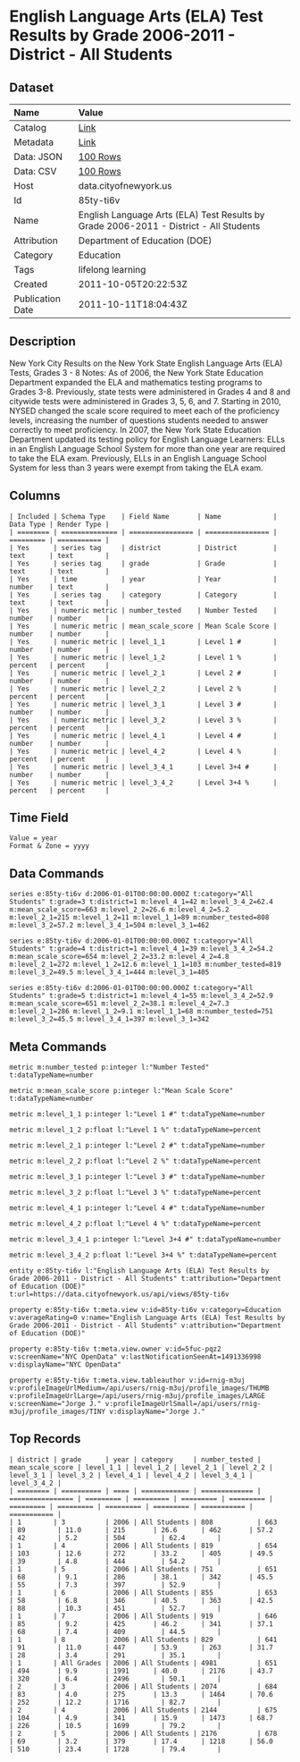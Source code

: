 # English Language Arts (ELA) Test Results by Grade 2006-2011 - District - All Students

## Dataset

| Name | Value |
| :--- | :---- |
| Catalog | [Link](https://catalog.data.gov/dataset/english-language-arts-ela-test-results-by-grade-2006-2011-district-all-students-a6deb) |
| Metadata | [Link](https://data.cityofnewyork.us/api/views/85ty-ti6v) |
| Data: JSON | [100 Rows](https://data.cityofnewyork.us/api/views/85ty-ti6v/rows.json?max_rows=100) |
| Data: CSV | [100 Rows](https://data.cityofnewyork.us/api/views/85ty-ti6v/rows.csv?max_rows=100) |
| Host | data.cityofnewyork.us |
| Id | 85ty-ti6v |
| Name | English Language Arts (ELA) Test Results by Grade 2006-2011 - District - All Students |
| Attribution | Department of Education (DOE) |
| Category | Education |
| Tags | lifelong learning |
| Created | 2011-10-05T20:22:53Z |
| Publication Date | 2011-10-11T18:04:43Z |

## Description

New York City Results on the New York State English Language Arts (ELA) Tests, Grades 3 - 8
Notes:
As of 2006, the New York State Education Department expanded the ELA and mathematics testing programs to Grades 3-8. Previously, state tests were administered in Grades 4 and 8 and citywide tests were administered in Grades 3, 5, 6, and 7.
Starting in 2010, NYSED changed the scale score required to meet each of the proficiency levels, increasing the number of questions students needed to answer correctly to meet proficiency.
In 2007, the New York State Education Department updated its testing policy for English Language Learners: ELLs in an English Language School System for more than one year are required to take the ELA exam. Previously, ELLs in an English Language School System for less than 3 years were exempt from taking the ELA exam.

## Columns

```ls
| Included | Schema Type    | Field Name       | Name             | Data Type | Render Type |
| ======== | ============== | ================ | ================ | ========= | =========== |
| Yes      | series tag     | district         | District         | text      | text        |
| Yes      | series tag     | grade            | Grade            | text      | text        |
| Yes      | time           | year             | Year             | number    | text        |
| Yes      | series tag     | category         | Category         | text      | text        |
| Yes      | numeric metric | number_tested    | Number Tested    | number    | number      |
| Yes      | numeric metric | mean_scale_score | Mean Scale Score | number    | number      |
| Yes      | numeric metric | level_1_1        | Level 1 #        | number    | number      |
| Yes      | numeric metric | level_1_2        | Level 1 %        | percent   | percent     |
| Yes      | numeric metric | level_2_1        | Level 2 #        | number    | number      |
| Yes      | numeric metric | level_2_2        | Level 2 %        | percent   | percent     |
| Yes      | numeric metric | level_3_1        | Level 3 #        | number    | number      |
| Yes      | numeric metric | level_3_2        | Level 3 %        | percent   | percent     |
| Yes      | numeric metric | level_4_1        | Level 4 #        | number    | number      |
| Yes      | numeric metric | level_4_2        | Level 4 %        | percent   | percent     |
| Yes      | numeric metric | level_3_4_1      | Level 3+4 #      | number    | number      |
| Yes      | numeric metric | level_3_4_2      | Level 3+4 %      | percent   | percent     |
```

## Time Field

```ls
Value = year
Format & Zone = yyyy
```

## Data Commands

```ls
series e:85ty-ti6v d:2006-01-01T00:00:00.000Z t:category="All Students" t:grade=3 t:district=1 m:level_4_1=42 m:level_3_4_2=62.4 m:mean_scale_score=663 m:level_2_2=26.6 m:level_4_2=5.2 m:level_2_1=215 m:level_1_2=11 m:level_1_1=89 m:number_tested=808 m:level_3_2=57.2 m:level_3_4_1=504 m:level_3_1=462

series e:85ty-ti6v d:2006-01-01T00:00:00.000Z t:category="All Students" t:grade=4 t:district=1 m:level_4_1=39 m:level_3_4_2=54.2 m:mean_scale_score=654 m:level_2_2=33.2 m:level_4_2=4.8 m:level_2_1=272 m:level_1_2=12.6 m:level_1_1=103 m:number_tested=819 m:level_3_2=49.5 m:level_3_4_1=444 m:level_3_1=405

series e:85ty-ti6v d:2006-01-01T00:00:00.000Z t:category="All Students" t:grade=5 t:district=1 m:level_4_1=55 m:level_3_4_2=52.9 m:mean_scale_score=651 m:level_2_2=38.1 m:level_4_2=7.3 m:level_2_1=286 m:level_1_2=9.1 m:level_1_1=68 m:number_tested=751 m:level_3_2=45.5 m:level_3_4_1=397 m:level_3_1=342
```

## Meta Commands

```ls
metric m:number_tested p:integer l:"Number Tested" t:dataTypeName=number

metric m:mean_scale_score p:integer l:"Mean Scale Score" t:dataTypeName=number

metric m:level_1_1 p:integer l:"Level 1 #" t:dataTypeName=number

metric m:level_1_2 p:float l:"Level 1 %" t:dataTypeName=percent

metric m:level_2_1 p:integer l:"Level 2 #" t:dataTypeName=number

metric m:level_2_2 p:float l:"Level 2 %" t:dataTypeName=percent

metric m:level_3_1 p:integer l:"Level 3 #" t:dataTypeName=number

metric m:level_3_2 p:float l:"Level 3 %" t:dataTypeName=percent

metric m:level_4_1 p:integer l:"Level 4 #" t:dataTypeName=number

metric m:level_4_2 p:float l:"Level 4 %" t:dataTypeName=percent

metric m:level_3_4_1 p:integer l:"Level 3+4 #" t:dataTypeName=number

metric m:level_3_4_2 p:float l:"Level 3+4 %" t:dataTypeName=percent

entity e:85ty-ti6v l:"English Language Arts (ELA) Test Results by Grade 2006-2011 - District - All Students" t:attribution="Department of Education (DOE)" t:url=https://data.cityofnewyork.us/api/views/85ty-ti6v

property e:85ty-ti6v t:meta.view v:id=85ty-ti6v v:category=Education v:averageRating=0 v:name="English Language Arts (ELA) Test Results by Grade 2006-2011 - District - All Students" v:attribution="Department of Education (DOE)"

property e:85ty-ti6v t:meta.view.owner v:id=5fuc-pqz2 v:screenName="NYC OpenData" v:lastNotificationSeenAt=1491336998 v:displayName="NYC OpenData"

property e:85ty-ti6v t:meta.view.tableauthor v:id=rnig-m3uj v:profileImageUrlMedium=/api/users/rnig-m3uj/profile_images/THUMB v:profileImageUrlLarge=/api/users/rnig-m3uj/profile_images/LARGE v:screenName="Jorge J." v:profileImageUrlSmall=/api/users/rnig-m3uj/profile_images/TINY v:displayName="Jorge J."
```

## Top Records

```ls
| district | grade      | year | category     | number_tested | mean_scale_score | level_1_1 | level_1_2 | level_2_1 | level_2_2 | level_3_1 | level_3_2 | level_4_1 | level_4_2 | level_3_4_1 | level_3_4_2 | 
| ======== | ========== | ==== | ============ | ============= | ================ | ========= | ========= | ========= | ========= | ========= | ========= | ========= | ========= | =========== | =========== | 
| 1        | 3          | 2006 | All Students | 808           | 663              | 89        | 11.0      | 215       | 26.6      | 462       | 57.2      | 42        | 5.2       | 504         | 62.4        | 
| 1        | 4          | 2006 | All Students | 819           | 654              | 103       | 12.6      | 272       | 33.2      | 405       | 49.5      | 39        | 4.8       | 444         | 54.2        | 
| 1        | 5          | 2006 | All Students | 751           | 651              | 68        | 9.1       | 286       | 38.1      | 342       | 45.5      | 55        | 7.3       | 397         | 52.9        | 
| 1        | 6          | 2006 | All Students | 855           | 653              | 58        | 6.8       | 346       | 40.5      | 363       | 42.5      | 88        | 10.3      | 451         | 52.7        | 
| 1        | 7          | 2006 | All Students | 919           | 646              | 85        | 9.2       | 425       | 46.2      | 341       | 37.1      | 68        | 7.4       | 409         | 44.5        | 
| 1        | 8          | 2006 | All Students | 829           | 641              | 91        | 11.0      | 447       | 53.9      | 263       | 31.7      | 28        | 3.4       | 291         | 35.1        | 
| 1        | All Grades | 2006 | All Students | 4981          | 651              | 494       | 9.9       | 1991      | 40.0      | 2176      | 43.7      | 320       | 6.4       | 2496        | 50.1        | 
| 2        | 3          | 2006 | All Students | 2074          | 684              | 83        | 4.0       | 275       | 13.3      | 1464      | 70.6      | 252       | 12.2      | 1716        | 82.7        | 
| 2        | 4          | 2006 | All Students | 2144          | 675              | 104       | 4.9       | 341       | 15.9      | 1473      | 68.7      | 226       | 10.5      | 1699        | 79.2        | 
| 2        | 5          | 2006 | All Students | 2176          | 678              | 69        | 3.2       | 379       | 17.4      | 1218      | 56.0      | 510       | 23.4      | 1728        | 79.4        | 
```